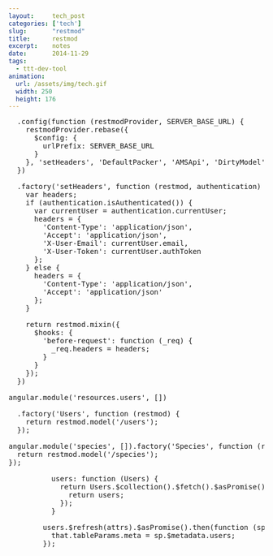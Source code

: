 ```yaml
---
layout:     tech_post
categories: ['tech']
slug:       "restmod"
title:      restmod
excerpt:    notes
date:       2014-11-29
tags: 
  - ttt-dev-tool
animation:
  url: /assets/img/tech.gif
  width: 250
  height: 176  
---
```


<pre>
  .config(function (restmodProvider, SERVER_BASE_URL) {
    restmodProvider.rebase({
      $config: {
        urlPrefix: SERVER_BASE_URL
      }
    }, 'setHeaders', 'DefaultPacker', 'AMSApi', 'DirtyModel');
  })

  .factory('setHeaders', function (restmod, authentication) {
    var headers;
    if (authentication.isAuthenticated()) {
      var currentUser = authentication.currentUser;
      headers = {
        'Content-Type': 'application/json',
        'Accept': 'application/json',
        'X-User-Email': currentUser.email,
        'X-User-Token': currentUser.authToken
      };
    } else {
      headers = {
        'Content-Type': 'application/json',
        'Accept': 'application/json'
      };
    }

    return restmod.mixin({
      $hooks: {
        'before-request': function (_req) {
          _req.headers = headers;
        }
      }
    });
  })

angular.module('resources.users', [])

  .factory('Users', function (restmod) {
    return restmod.model('/users');
  });

angular.module('species', []).factory('Species', function (restmod) {
  return restmod.model('/species');
});

          users: function (Users) {
            return Users.$collection().$fetch().$asPromise().then(function (users) {
              return users;
            });
          }

        users.$refresh(attrs).$asPromise().then(function (sp) {
          that.tableParams.meta = sp.$metadata.users;
        });
</pre>
